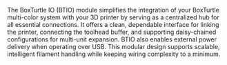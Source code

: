 The BoxTurtle IO (BTIO) module simplifies the integration of your BoxTurtle multi-color system with your 3D printer by serving as a centralized hub for all essential connections. It offers a clean, dependable interface for linking the printer, connecting the toolhead buffer, and supporting daisy-chained configurations for multi-unit expansion. BTIO also enables external power delivery when operating over USB. This modular design supports scalable, intelligent filament handling while keeping wiring complexity to a minimum.
